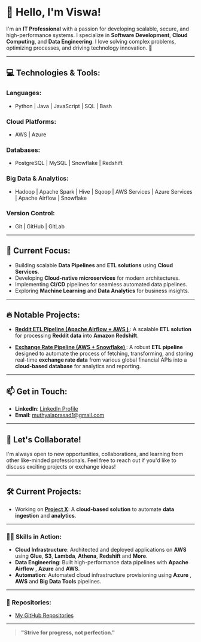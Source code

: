 # 👋 Hello, I'm Viswa!

I'm an **IT Professional** with a passion for developing scalable, secure, and high-performance systems. I specialize in **Software Development**, **Cloud Computing**, and **Data Engineering**. I love solving complex problems, optimizing processes, and driving technology innovation. 🚀

---

## 💻 **Technologies & Tools**:

### **Languages**:
- Python | Java | JavaScript | SQL | Bash

### **Cloud Platforms**:
- AWS | Azure 

### **Databases**:
- PostgreSQL | MySQL | Snowflake | Redshift

### **Big Data & Analytics**:
- Hadoop | Apache Spark | Hive | Sqoop | AWS Services | Azure Services | Apache Airflow | Snowflake

### **Version Control**:
- Git | GitHub | GitLab

---

## 🌱 **Current Focus**:
- Building scalable **Data Pipelines** and **ETL solutions** using **Cloud Services**.
- Developing **Cloud-native microservices** for modern architectures.
- Implementing **CI/CD** pipelines for seamless automated data pipelines.
- Exploring **Machine Learning** and **Data Analytics** for business insights.

---

## 🔥 **Notable Projects**:

- **[Reddit ETL Pipeline (Apache Airflow + AWS ) ](https://github.com/Prasadmuthyala/Reddit-pipeline)**: A scalable **ETL solution** for processing **Reddit data** into **Amazon Redshift**.

- **[Exchange Rate Pipeline (AWS + Snowflake) ](https://github.com/Prasadmuthyala/exchange-rate-pipeline)**: A robust **ETL pipeline** designed to automate the process of fetching, transforming, and storing real-time **exchange rate data** from various global financial APIs into a **cloud-based database** for analytics and reporting.
  
---

## 📫 **Get in Touch**:
- **LinkedIn**: [LinkedIn Profile](https://linkedin.com/in/yourprofile) 
- **Email**: [muthyalaprasad1@gmail.com](mailto:muthyalaprasad1@gmail.com)

---

## 💬 **Let's Collaborate!**

I'm always open to new opportunities, collaborations, and learning from other like-minded professionals. Feel free to reach out if you'd like to discuss exciting projects or exchange ideas!

---

## 🛠 **Current Projects**:
- Working on **[Project X](https://github.com/your-repo/project-x)**: A **cloud-based solution** to automate **data ingestion** and **analytics**. 

---

### 👨‍💻 **Skills in Action**:

- **Cloud Infrastructure**: Architected and deployed applications on **AWS** using **Glue**, **S3**, **Lambda**, **Athena**, **Redshift** and **More**.
- **Data Engineering**: Built high-performance data pipelines with **Apache Airflow** , **Azure** and **AWS**.
- **Automation**: Automated cloud infrastructure provisioning using **Azure** , **AWS** and **Big Data Tools** pipelines.

---

### 📂 **Repositories**:
- [My GitHub Repositories](https://github.com/Prasadmuthyala)
  
---

> **"Strive for progress, not perfection."**
